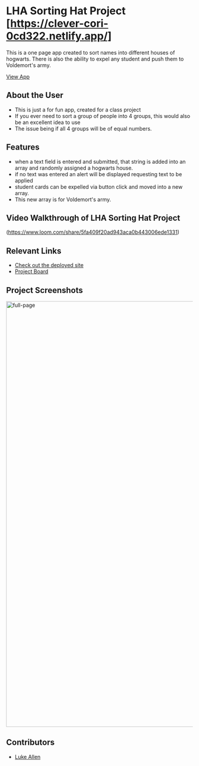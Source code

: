 # LHA Sorting Hat Project  [https://clever-cori-0cd322.netlify.app/]

This is a one page app created to sort names into different houses of hogwarts. There is also the ability to expel any student and push them to Voldemort's army. 

[View App](https://clever-cori-0cd322.netlify.app/)

## About the User 
- This is just a for fun app, created for a class project
- If you ever need to sort a group of people into 4 groups, this would also be an excellent idea to use
- The issue being if all 4 groups will be of equal numbers.

## Features
- when a text field is entered and submitted, that string is added into an array and randomly assigned a hogwarts house.
- if no text was entered an alert will be displayed requesting text to be applied
- student cards can be expelled via button click and moved into a new array.
- This new array is for Voldemort's army.

## Video Walkthrough of LHA Sorting Hat Project 
(https://www.loom.com/share/5fa409f20ad943aca0b443006ede1331)

## Relevant Links
- [Check out the deployed site](https://clever-cori-0cd322.netlify.app/)
- [Project Board](https://github.com/lukus2013/sorting-hat/issues)
## Project Screenshots <!-- These can be inside of your project. Look at the repos from class and see how the images are included in the readme -->
<img width="1148" alt="full-page" src="C:\Users\Luke Allen\workspace\foundations\exercises\sorting-hat\img\page.png">

## Contributors
- [Luke Allen](https://github.com/lukus2013)